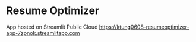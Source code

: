 # Resume Optimizer

App hosted on Streamlit Public Cloud
https://ktung0608-resumeoptimizer-app-7zpnok.streamlitapp.com
